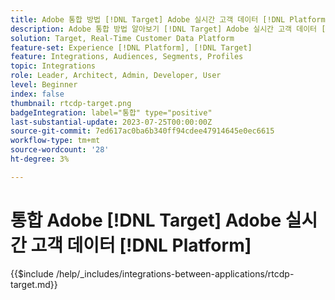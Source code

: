 ```yaml
---
title: Adobe 통합 방법 [!DNL Target] Adobe 실시간 고객 데이터 [!DNL Platform]?
description: Adobe 통합 방법 알아보기 [!DNL Target] Adobe 실시간 고객 데이터 [!DNL Platform].
solution: Target, Real-Time Customer Data Platform
feature-set: Experience [!DNL Platform], [!DNL Target]
feature: Integrations, Audiences, Segments, Profiles
topic: Integrations
role: Leader, Architect, Admin, Developer, User
level: Beginner
index: false
thumbnail: rtcdp-target.png
badgeIntegration: label="통합" type="positive"
last-substantial-update: 2023-07-25T00:00:00Z
source-git-commit: 7ed617ac0ba6b340ff94cdee47914645e0ec6615
workflow-type: tm+mt
source-wordcount: '28'
ht-degree: 3%

---
```



# 통합 Adobe [!DNL Target] Adobe 실시간 고객 데이터 [!DNL Platform]

{{$include /help/_includes/integrations-between-applications/rtcdp-target.md}}
